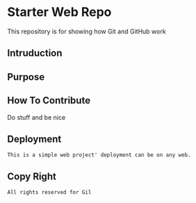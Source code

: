 # Starter Web Repo

This repository is for showing how Git and GitHub work
## Intruduction
## Purpose
## How To Contribute
 Do stuff and be nice
## Deployment
	This is a simple web project' deployment can be on any web.
## Copy Right
	All rights reserved for Gil
